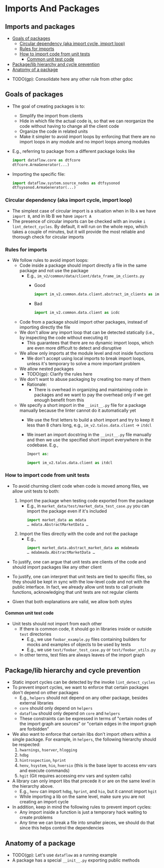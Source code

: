 # Imports And Packages

## Imports and packages

<!-- toc -->

- [Goals of packages](#goals-of-packages)
  * [Circular dependency (aka import cycle, import loop)](#circular-dependency-aka-import-cycle-import-loop)
  * [Rules for imports](#rules-for-imports)
  * [How to import code from unit tests](#how-to-import-code-from-unit-tests)
    + [Common unit test code](#common-unit-test-code)
- [Package/lib hierarchy and cycle prevention](#packagelib-hierarchy-and-cycle-prevention)
- [Anatomy of a package](#anatomy-of-a-package)

<!-- tocstop -->

- TODO(gp): Consolidate here any other rule from other gdoc

## Goals of packages

- The goal of creating packages is to:
  - Simplify the import from clients
  - Hide in which file the actual code is, so that we can reorganize the code
    without having to change all the client code
  - Organize the code in related units
  - Make it simpler to avoid import loops by enforcing that there are no import
    loops in any module and no import loops among modules

- E.g., referring to package from a different package looks like
  ```python
  import dataflow.core as dtfcore
  dtfcore.ArmaGenerator(...)
  ```
- Importing the specific file:
  ```python
  import dataflow.system.source_nodes as dtfsysonod
  dtfsysonod.ArmaGenerator(...)
  ```

### Circular dependency (aka import cycle, import loop)

- The simplest case of circular import is a situation when in lib `A` we have
  `import B`, and in lib B we have `import A`
- The presence of circular imports can be checked with an invoke
  `i lint_detect_cycles`. By default, it will run on the whole repo, which takes
  a couple of minutes, but it will provide the most reliable and thorough check
  for circular imports

### Rules for imports

- We follow rules to avoid import loops:
  - Code inside a package should import directly a file in the same package and
    not use the package
    - E.g., `im_v2/common/data/client/data_frame_im_clients.py`
      - Good

        ```python
        import im_v2.common.data.client.abstract_im_clients as imvcdcaimcl
        ```
      - Bad
        ```python
        import im_v2.common.data.client as icdc
        ```
  - Code from a package should import other packages, instead of importing
    directly the file
  - We don't allow any import loop that can be detected statically (i.e., by
    inspecting the code without executing it)
    - This guarantees that there are no dynamic import loops, which are even
      more difficult to detect and disruptive
  - We allow only imports at the module level and not inside functions
    - We don't accept using local imports to break import loops, unless it's
      temporary to solve a more important problem
  - We allow nested packages
    - TODO(gp): Clarify the rules here
  - We don't want to abuse packaging by creating too many of them
    - Rationale:
      - There is overhead in organizing and maintaining code in packages and we
        want to pay the overhead only if we get enough benefit from this
  - We specify a short import in the `__init__.py` file for a package manually
    because the linter cannot do it automatically yet
    - We use the first letters to build a short import and try to keep it less
      than 8 chars long, e.g., `im_v2.talos.data.client` -> `itdcl`
    - We insert an import docstring in the `__init__.py` file manually and then
      we use the specified short import everywhere in the codebase. E.g.,

      ```python
      Import as:

      import im_v2.talos.data.client as itdcl
      ```

### How to import code from unit tests

- To avoid churning client code when code is moved among files, we allow unit
  tests to both:

  1. Import the package when testing code exported from the package
     - E.g., in `market_data/test/market_data_test_case.py` you can import the
       package even if it's included
       ```python
       import market_data as mdata
       … mdata.AbstractMarketData …
       ```
  2. Import the files directly with the code and not the package
     - E.g.,
       ```python
       import market_data.abstract_market_data as mdabmada
       … mdabmada.AbstractMarketData …
       ```

- To justify, one can argue that unit tests are clients of the code and should
  import packages like any other client
- To justify, one can interpret that unit tests are tied to specific files, so
  they should be kept in sync with the low-level code and not with the public
  interface. In fact, we already allow unit tests to call private functions,
  acknowledging that unit tests are not regular clients

- Given that both explanations are valid, we allow both styles

#### Common unit test code

- Unit tests should not import from each other
  - If there is common code, it should go in libraries inside or outside `test`
    directories
    - E.g., we use `foobar_example.py` files containing builders for mocks and
      examples of objects to be used by tests
    - E.g., we use `test/foobar_test_case.py` or `test/foobar_utils.py`
  - In other terms, test files are always leaves of the import graph

## Package/lib hierarchy and cycle prevention

- Static import cycles can be detected by the invoke `lint_detect_cycles`
- To prevent import cycles, we want to enforce that certain packages don't
  depend on other packages
  - E.g., `helpers` should not depend on any other package, besides external
    libraries
  - `core` should only depend on `helpers`
  - `dataflow` should only depend on `core` and `helpers`
  - These constraints can be expressed in terms of "certain nodes of the import
    graph are sources" or "certain edges in the import graph are forbidden"
- We also want to enforce that certain libs don't import others within a single
  package. For example, in `helpers`, the following hierarchy should be
  respected:
  1. `hwarnings`, `hserver`, `hlogging`
  2. `hdbg`
  3. `hintrospection`, `hprint`
  4. `henv`, `hsystem`, `hio`, `hversio` (this is the base layer to access env
     vars and execute commands)
  5. `hgit` (Git requires accessing env vars and system calls)
- A library can only import libs that precede it or are on the same level in the
  hierarchy above.
  - E.g., `henv` can import `hdbg`, `hprint`, and `hio`, but it cannot import
    `hgit`
  - While importing a lib on the same level, make sure you are not creating an
    import cycle
- In addition, keep in mind the following rules to prevent import cycles:
  - Any import inside a function is just a temporary hack waiting to create
    problems
  - Any time we can break a file into smaller pieces, we should do that since
    this helps control the dependencies

## Anatomy of a package

- TODO(gp): Let's use `dataflow` as a running example
- A package has a special `__init__.py` exporting public methods
